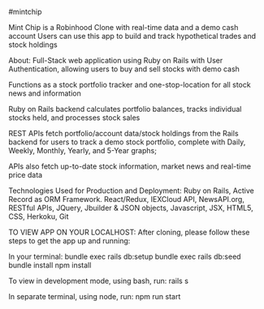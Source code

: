 #mintchip

Mint Chip is a Robinhood Clone with real-time data and a demo cash account
Users can use this app to build and track hypothetical trades and stock holdings

About:
Full-Stack web application using Ruby on Rails with User Authentication, allowing users to buy and sell stocks with demo cash

Functions as a stock portfolio tracker and one-stop-location for all stock news and information

Ruby on Rails backend calculates portfolio balances, tracks individual stocks held, and processes stock sales

REST APIs fetch portfolio/account data/stock holdings from the Rails backend for users to track a demo stock portfolio, complete with Daily, Weekly, Monthly, Yearly, and 5-Year graphs; 

APIs also fetch up-to-date stock information, market news and real-time price data

Technologies Used for Production and Deployment:
Ruby on Rails, Active Record as ORM Framework. React/Redux, IEXCloud API, NewsAPI.org, RESTful APIs, JQuery, Jbuilder & JSON objects, Javascript, JSX, HTML5, CSS, Herkoku, Git


TO VIEW APP ON YOUR LOCALHOST:
After cloning, please follow these steps to get the app up and running:

In your terminal:
bundle exec rails db:setup
bundle exec rails db:seed
bundle install
npm install

To view in development mode, using bash, run:
rails s

In separate terminal, using node, run:
npm run start

